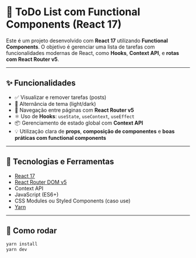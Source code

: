 # 📝 ToDo List com Functional Components (React 17)

Este é um projeto desenvolvido com **React 17** utilizando **Functional Components**. O objetivo é gerenciar uma lista de tarefas com funcionalidades modernas de React, como **Hooks**, **Context API**, e **rotas com React Router v5**.

---

## ✨ Funcionalidades

- ✅ Visualizar e remover tarefas (posts)
- 🌙 Alternância de tema (light/dark)
- 🔄 Navegação entre páginas com **React Router v5**
- ⚛️ Uso de **Hooks**: `useState`, `useContext`, `useEffect`
- 📦 Gerenciamento de estado global com **Context API**
- 💡 Utilização clara de **props**, **composição de componentes** e **boas práticas com functional components**

---

## 🚀 Tecnologias e Ferramentas

- [React 17](https://reactjs.org/)
- [React Router DOM v5](https://reactrouter.com/web/guides/quick-start)
- Context API
- JavaScript (ES6+)
- CSS Modules ou Styled Components (caso use)
- [Yarn](https://classic.yarnpkg.com/lang/en/)

---

## 📁 Como rodar

```bash
yarn install
yarn dev
